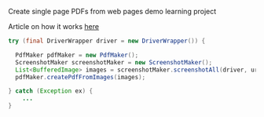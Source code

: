 Create single page PDFs from web pages demo learning project 

Article on how it works [here](https://maliwandynamics.com/blog/software/2025/02/10/web-page-to-pdf/)

```java
try (final DriverWrapper driver = new DriverWrapper()) {

  PdfMaker pdfMaker = new PdfMaker();
  ScreenshotMaker screenshotMaker = new ScreenshotMaker();
  List<BufferedImage> images = screenshotMaker.screenshotAll(driver, url, DEFAULT_SCALE_OVERRIDE);
  pdfMaker.createPdfFromImages(images);

} catch (Exception ex) {
    ...
}
```
